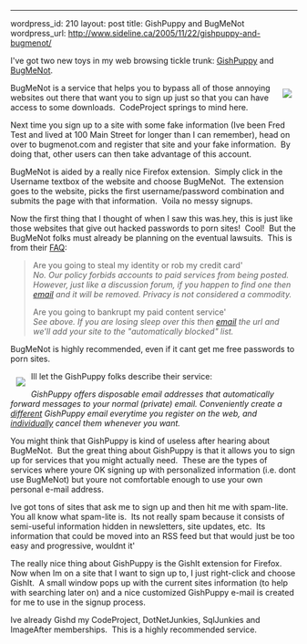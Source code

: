 --- 
wordpress_id: 210
layout: post
title: GishPuppy and BugMeNot
wordpress_url: http://www.sideline.ca/2005/11/22/gishpuppy-and-bugmenot/

<p>I've got two new toys in my web browsing tickle trunk: <a href="http://www.gishpuppy.com/">GishPuppy</a> and <a href="http://www.bugmenot.com/">BugMeNot</a>. </p>
<p><img src="http://www.bugmenot.com/buttons/bugmenot_01.gif" align="right" border="0" hspace="10" vspace="10" />BugMeNot
is a service that helps you to bypass all of those annoying websites
out there that want you to sign up just so that you can have access to
some downloads.  CodeProject springs to mind here.</p>
<p>Next time you sign up to a site
with some fake information (Ive been Fred Test and lived at 100 Main
Street for longer than I can remember), head on over to bugmenot.com
and register that site and your fake information.  By doing that,
other users can then take advantage of this account.</p>
<p>BugMeNot is aided by a really
nice Firefox extension.  Simply click in the Username textbox of
the website and choose BugMeNot.  The extension goes to the
website, picks the first username/password combination and submits the
page with that information.  Voila  no messy signups.</p>
<p>Now the first thing that I
thought of when I saw this was.hey, this is just like those websites
that give out hacked passwords to porn sites!  Cool!  But the
BugMeNot folks must already be planning on the eventual lawsuits. 
This is from their <a href="http://www.bugmenot.com/faq.php">FAQ</a>:</p>
<p></p>
<blockquote>
<p>Are you going to steal my identity or rob my credit card'<br /><em>No.
Our policy forbids accounts to paid services from being posted.
However, just like a discussion forum, if you happen to find one then </em><a href="mailto:public@bugmenot.com"><em>email</em></a><em> and it will be removed. Privacy is not considered a commodity.</em></p>
<p><a name="16"></a>Are you going to bankrupt my paid content service'<br /><em>See above. If you are losing sleep over this then </em><a href="mailto:public@bugmenot.com"><em>email</em></a><em> the url and we'll add your site to the "automatically blocked" list.</em></p></blockquote>
<p>BugMeNot is highly recommended, even if it cant get me free passwords to porn sites.</p>
<p><img src="http://www.gishpuppy.com/images/partnerlogo.gif" align="left" border="0" hspace="10" vspace="10" />Ill let the GishPuppy folks describe their service:</p>
<p><em>GishPuppy
offers disposable email addresses that automatically forward messages
to your normal (private) email. Conveniently create a <u>different</u> GishPuppy email everytime you register on the web, and <u>individually</u> cancel them whenever you want. </em></p>
<p>You might think that GishPuppy
is kind of useless after hearing about BugMeNot.  But the great
thing about GishPuppy is that it allows you to sign up for services
that you might actually need.  These are the types of services
where youre OK signing up with personalized information (i.e. dont
use BugMeNot) but youre not comfortable enough to use your own
personal e-mail address.</p>
<p>Ive got tons of sites that ask
me to sign up and then hit me with spam-lite.  You all know what
spam-lite is.  Its not really spam because it consists of
semi-useful information hidden in newsletters, site updates, etc. 
Its information that could be moved into an RSS feed but that would
just be too easy and progressive, wouldnt it'</p>
<p>The really nice thing about
GishPuppy is the GishIt extension for Firefox.  Now when Im on a
site that I want to sign up to, I just right-click and choose
GishIt.  A small window pops up with the current sites
information (to help with searching later on) and a nice customized
GishPuppy e-mail is created for me to use in the signup process.</p>
<p>Ive already Gishd my
CodeProject, DotNetJunkies, SqlJunkies and ImageAfter
memberships.  This is a highly recommended service.</p>
